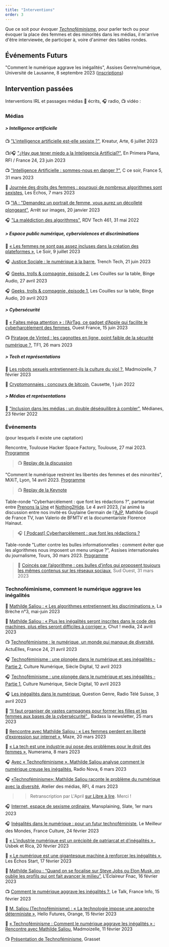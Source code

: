 ```yaml
---
title: "Interventions"
order: 3
---
```

Que ce soit pour évoquer [_Technoféminisme_](https://www.grasset.fr/livres/technofeminisme-9782246828822), pour parler tech ou pour évoquer la place des femmes et des minorités dans les médias, il m'arrive d'être interviewée, de participer à, voire d'animer des tables rondes.

## Événements Futurs

"Comment le numérique aggrave les inégalités", Assises Genre/numérique, Université de Lausanne, 8 septembre 2023 ([inscriptions](https://wp.unil.ch/genre-numerique/deuxieme-edition-des-assises-vers-une-egalite-de-genre-dans-le-numerique/))

## Intervention passées

Interventions IRL et passages médias 📰 écrits, 🎧 radio, 📺 vidéo :

### Médias
##### > Intelligence artificielle
📺 ["L'intelligence artificielle est-elle sexiste ?"](https://www.arte.tv/fr/videos/113219-006-A/l-intelligence-artificielle-est-elle-sexiste/), Kreatur, Arte, 6 juillet 2023

📺/🎧 ["¿Hay que tener miedo a la Inteligencia Artificial?"](https://www.rfi.fr/es/programas/en-primera-plana/20230623-hay-que-tener-miedo-a-la-inteligencia-artificial), En Primera Plana, RFI / France 24, 23 juin 2023

📺 ["Intelligence Artificielle : sommes-nous en danger ?"](https://www.france.tv/france-5/c-ce-soir/c-ce-soir-saison-3/4725334-intelligence-artificielle-sommes-nous-en-danger.html), C ce soir, France 5, 31 mars 2023

📰 [Journée des droits des femmes : pourquoi de nombreux algorithmes sont sexistes](https://www.lesechos.fr/tech-medias/hightech/journee-de-la-femme-pourquoi-de-nombreux-algorithmes-sont-sexistes-1912930), Les Échos, 7 mars 2023

📺 ["IA : "Demandez un portrait de femme, vous aurez un décolleté plongeant"](https://www.arretsurimages.net/emissions/arret-sur-images/ia-demandez-un-portrait-de-femme-vous-aurez-un-decollete-plongeant), Arrêt sur images, 20 janvier 2023

🎧 ["La malédiction des algorithmes"](https://frenchspin.fr/2022/05/rdv-tech-461-la-malediction-des-algorithmes/), RDV Tech 461, 31 mai 2022

##### > Espace public numérique, cyberviolences et discriminations
📰 [« Les femmes ne sont pas assez incluses dans la création des plateformes »](https://www.lesoir.be/524484/article/2023-07-09/les-femmes-ne-sont-pas-assez-incluses-dans-la-creation-des-plateformes), Le Soir, 9 juillet 2023

🎧 [Justice Sociale : le numérique à la barre](https://trench-tech.fr/podcast/episode/mathilde-saliou-justice-sociale-le-numerique-a-la-barre/), Trench Tech, 21 juin 2023

🎧 [Geeks, trolls & compagnie, épisode 2](https://www.binge.audio/podcast/les-couilles-sur-la-table/geeks-trolls-cie-2-2), Les Couilles sur la table, Binge Audio, 27 avril 2023

🎧 [Geeks, trolls & compagnie, épisode 1](https://www.binge.audio/podcast/les-couilles-sur-la-table/geeks-trolls-cie-1-2), Les Couilles sur la table, Binge Audio, 20 avril 2023

##### > Cybersécurité
📰 [« Faites méga attention » : l’AirTag, ce gadget d’Apple qui facilite le cyberharcèlement des femmes](https://www.ouest-france.fr/high-tech/apple/faites-mega-attention-lairtag-dapple-ce-gadget-qui-facilite-le-cyberharcelement-des-femmes-ae2da88a-0ab0-11ee-8e64-75fa9f3906ed), Ouest France, 15 juin 2023

📺 [Piratage de Vinted : les cagnottes en ligne, point faible de la sécurité numérique ?](https://www.tf1info.fr/conso/video-piratage-de-vinted-les-cagnottes-en-ligne-point-faible-de-la-securite-numerique-2252084.html), TF1, 26 mars 2023

##### > Tech et représentations
📰 [Les robots sexuels entretiennent-ils la culture du viol ?](https://www.madmoizelle.com/les-robots-sexuels-entretiennent-ils-la-culturel-du-viol-1491411), Madmoizelle, 7 février 2023

📰 [Cryptomonnaies : concours de bitcoin](https://www.causette.fr/societe/en-france/cryptomonnaies-concours-de-bitcoins), Causette, 1 juin 2022

##### > Médias et représentations
📰 ["Inclusion dans les médias : un double déséquilibre à combler"](https://www.medianes.org/inclusion-dans-les-medias-un-double-desequilibre-a-combler/), Médianes, 23 février 2022

### Événements 
(pour lesquels il existe une captation)

Rencontre, Toulouse Hacker Space Factory, Toulouse, 27 mai 2023. [Programme](https://www.thsf.net/)
> 📺 [Replay de la discussion](https://video.audiovisuel-participatif.org/w/2GN92kMcfP47j1YymjADPy)

"Comment le numérique restreint les libertés des femmes et des minorités", MiXiT, Lyon, 14 avril 2023. [Programme](https://mixitconf.org/2023)
> 📺 [Replay de la Keynote](https://mixitconf.org/2023/comment-le-numerique-limite-les-libertes-des-femmes-et-des-minorites)

Table-ronde "Cyberharcèlement : que font les rédactions ?", partenariat entre [Prenons la Une](https://prenonslaune.fr/) et [Nothing2Hide](https://nothing2hide.org/fr/).
Le 4 avril 2023, j'ai animé la discussion entre nos invité·es Guylaine Germain de l'[AJP](https://www.ajp.be/), Mathilde Goupil de France TV, Ivan Valerio de BFMTV et la documentariste Florence Hainaut.
> 🎧 [[ Podcast] Cyberharcèlement : que font les rédactions ?](https://prenonslaune.fr/2023/04/podcast-cyberharcelement-que-font-les-redactions/)

Table-ronde "Lutter contre les bulles informationnelles : comment éviter que les algorithmes nous imposent un menu unique ?", Assises internationales du journalisme, Tours, 30 mars 2023. [Programme](https://journalisme.com/tours/programmation-assises-de-tours/)
> 📰 [Coincés par l’algorithme : ces bulles d’infos qui proposent toujours les mêmes contenus sur les réseaux sociaux](https://www.sudouest.fr/economie/reseaux-sociaux/coinces-par-l-algorithme-bulles-d-infos-qui-proposent-toujours-les-memes-contenus-sur-les-reseaux-sociaux-14636537.php), Sud Ouest, 31 mars 2023

### Technoféminisme, comment le numérique aggrave les inégalités
📰 [Mathilde Saliou : « Les algorithmes entretiennent les discriminations »](https://journal-labreche.fr/numeros-parus/), La Brèche n°3, mai-juin 2023

📰 [Mathilde Saliou : « Plus les inégalités seront inscrites dans le code des machines, plus elles seront difficiles à corriger »](https://chut.media/influence/mathilde-saliou-plus-les-inegalites-seront-inscrites-dans-le-code-des-machines-plus-elles-seront-difficiles-a-corriger/), Chut ! media, 24 avril 2023

📺 [Technoféminisme : le numérique, un monde qui manque de diversité](https://www.france24.com/fr/%C3%A9missions/actuelles/20230421-t%C3%A9chnof%C3%A9minisme-le-num%C3%A9rique-un-monde-qui-manque-de-diversit%C3%A9), ActuElles, France 24, 21 avril 2023

🎧 [Technoféminisme : une plongée dans le numérique et ses inégalités - Partie 2](https://shows.acast.com/siecle-digital-culture-numerique/episodes/technofeminisme-plongee-dans-le-numerique-et-ses-inegalites), Culture Numérique, Siècle Digital, 12 avril 2023

🎧 [Technoféminisme : une plongée dans le numérique et ses inégalités - Partie 1](https://shows.acast.com/siecle-digital-culture-numerique/episodes/technofeminisme-une-plongee-dans-le-numerique-et-ses-inegali), Culture Numérique, Siècle Digital, 10 avril 2023

🎧 [Les inégalités dans le numérique](https://www.rts.ch/audio-podcast/2023/audio/les-inegalites-dans-le-numerique-26113900.html), Question Genre, Radio Télé Suisse, 3 avril 2023

📰 [“Il faut organiser de vastes campagnes pour former les filles et les femmes aux bases de la cybersécurité” ](https://87eot.r.ag.d.sendibm3.com/mk/mr/50fMaIvH3r6uz802MfjeUrDweYbrxeaQ2jZEzLA5MpZGLmjaujt712RnT0jXG0A6GZiH6rWN1QxuMtHzLa9dC0Pi6bspfesUMBvPjhdL2RW8Q1nNE8T_uCAxzeoC1gCVOVAzZOav), Badass la newsletter, 25 mars 2023

📰 [Rencontre avec Mathilde Saliou : « Les femmes perdent en liberté d’expression sur internet »](https://maze.fr/2023/03/rencontre-avec-mathilde-saliou-les-femmes-perdent-en-liberte-dexpression-sur-internet/), Maze, 20 mars 2023

📰 [« La tech est une industrie qui pose des problèmes pour le droit des femmes »](https://www.numerama.com/politique/1295330-il-faut-plus-de-figures-de-femmes-associees-a-la-tech-dans-nos-imaginaires.html), Numerama, 8 mars 2023

🎧 [Avec « Technoféminisme », Mathilde Saliou analyse comment le numérique creuse les inégalités](https://www.nova.fr/tech/avec-technofeminisme-mathilde-saliou-analyse-comment-le-numerique-creuse-les-inegalites-219453-06-03-2023/), Radio Nova, 6 mars 2023

🎧 [«Technoféminisme»: Mathilde Saliou raconte le problème du numérique avec la diversité](https://www.rfi.fr/fr/podcasts/atelier-des-m%C3%A9dias/20230304-technof%C3%A9minisme-mathilde-saliou-raconte-le-probl%C3%A8me-du-num%C3%A9rique-avec-la-diversit%C3%A9), Atelier des médias, RFI, 4 mars 2023
>> Retranscription par L'April [sur Libre à lire](https://www.librealire.org/technofeminisme-mathilde-saliou-raconte-le-probleme-du-numerique-avec-la-diversite#avertissement-). Merci !

🎧 [Internet, espace de sexisme ordinaire](https://www.slate.fr/audio/mansplaining/internet-espace-sexisme-ordinaire-mathilde-saliou-technofeminisme-place-femmes-minorites-internet-109), Mansplaining, Slate, 1er mars 2023

🎧 [Inégalités dans le numérique : pour un futur technoféministe](https://www.radiofrance.fr/franceculture/podcasts/le-meilleur-des-mondes/inegalites-dans-le-numerique-pour-un-futur-technofeministe-7166073), Le Meilleur des Mondes, France Culture, 24 février 2023

📰 [ « L’industrie numérique est un précipité de patriarcat et d’inégalités » ](https://usbeketrica.com/fr/article/l-industrie-du-numerique-est-un-petit-precipite-de-patriarcat-et-de-logique-d-inegalites), Usbek et Rica, 20 février 2023

📰 [« Le numérique est une gigantesque machine à renforcer les inégalités »](https://start.lesechos.fr/societe/egalite-diversite/le-numerique-est-une-gigantesque-machine-a-renforcer-les-inegalites-1907845), Les Échos Start, 17 février 2023

📰 [Mathilde Saliou : “Quand on se focalise sur Steve Jobs ou Elon Musk, on oublie les profils qui ont fait avancer le milieu”](https://leclaireur.fnac.com/article/242118-mathilde-saliou-quand-on-se-focalise-sur-steve-jobs-ou-elon-musk-on-oublie-les-profils-qui-ont-fait-avancer-le-milieu/), L'Éclaireur Fnac, 16 février 2023

📺 [Comment le numérique aggrave les inégalités ?](https://www.radiofrance.fr/franceinfo/podcasts/le-talk-franceinfo/comment-le-numerique-agrave-les-inegalites-9674325), Le Talk, France Info, 15 février 2023

📰 [M. Saliou (Technoféminisme) : « La technologie impose une approche déterministe »](https://hellofuture.orange.com/fr/mathilde-saliou-technofeminisme-la-technologie-impose-une-approche-deterministe/), Hello Futures, Orange, 15 février 2023

📰 [« Technoféminisme : Comment le numérique aggrave les inégalités » : Rencontre avec Mathilde Saliou](https://www.madmoizelle.com/techno-feminisme-comment-le-numerique-aggrave-les-inegalites-rencontre-avec-mathilde-saliou-1493643), Madmoizelle, 11 février 2023

📺 [Présentation de Technoféminisme](https://www.youtube.com/watch?v=DBGSB5oXygg), Grasset 